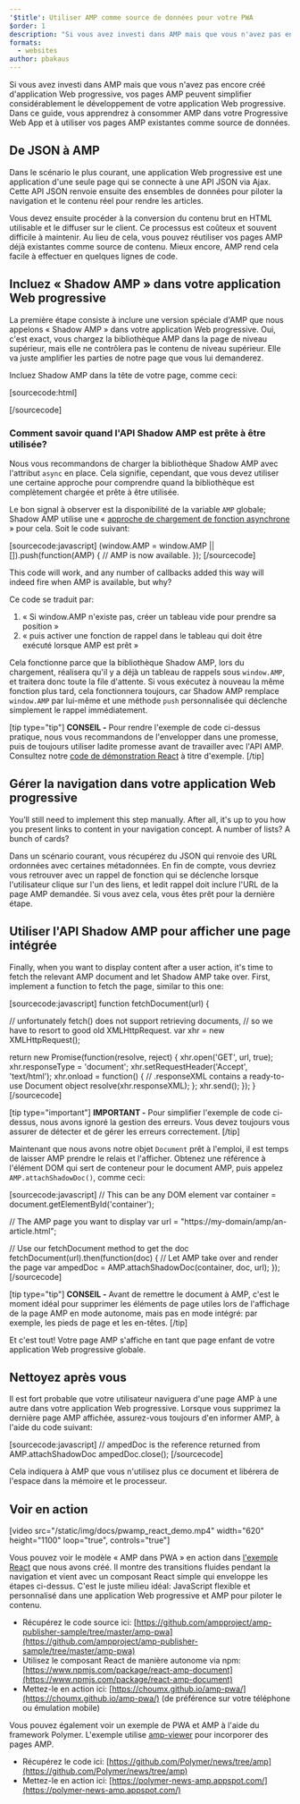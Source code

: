 ```yaml
---
'$title': Utiliser AMP comme source de données pour votre PWA
$order: 1
description: "Si vous avez investi dans AMP mais que vous n'avez pas encore créé d'application Web progressive, vos pages AMP peuvent simplifier considérablement le développement de votre application Web progressive."
formats:
  - websites
author: pbakaus
---
```


Si vous avez investi dans AMP mais que vous n'avez pas encore créé d'application Web progressive, vos pages AMP peuvent simplifier considérablement le développement de votre application Web progressive. Dans ce guide, vous apprendrez à consommer AMP dans votre Progressive Web App et à utiliser vos pages AMP existantes comme source de données.

## De JSON à AMP

Dans le scénario le plus courant, une application Web progressive est une application d'une seule page qui se connecte à une API JSON via Ajax. Cette API JSON renvoie ensuite des ensembles de données pour piloter la navigation et le contenu réel pour rendre les articles.

Vous devez ensuite procéder à la conversion du contenu brut en HTML utilisable et le diffuser sur le client. Ce processus est coûteux et souvent difficile à maintenir. Au lieu de cela, vous pouvez réutiliser vos pages AMP déjà existantes comme source de contenu. Mieux encore, AMP rend cela facile à effectuer en quelques lignes de code.

## Incluez « Shadow AMP » dans votre application Web progressive

La première étape consiste à inclure une version spéciale d'AMP que nous appelons « Shadow AMP » dans votre application Web progressive. Oui, c'est exact, vous chargez la bibliothèque AMP dans la page de niveau supérieur, mais elle ne contrôlera pas le contenu de niveau supérieur. Elle va juste amplifier les parties de notre page que vous lui demanderez.

Incluez Shadow AMP dans la tête de votre page, comme ceci:

[sourcecode:html]

<!-- Asynchronously load the AMP-with-Shadow-DOM runtime library. -->
<script async src="https://cdn.ampproject.org/shadow-v0.js"></script>

[/sourcecode]

### Comment savoir quand l'API Shadow AMP est prête à être utilisée?

Nous vous recommandons de charger la bibliothèque Shadow AMP avec l'attribut `async` en place. Cela signifie, cependant, que vous devez utiliser une certaine approche pour comprendre quand la bibliothèque est complètement chargée et prête à être utilisée.

Le bon signal à observer est la disponibilité de la variable `AMP` globale; Shadow AMP utilise une « [approche de chargement de fonction asynchrone](http://mrcoles.com/blog/google-analytics-asynchronous-tracking-how-it-work/) » pour cela. Soit le code suivant:

[sourcecode:javascript]
(window.AMP = window.AMP || []).push(function(AMP) {
// AMP is now available.
});
[/sourcecode]

This code will work, and any number of callbacks added this way will indeed fire when AMP is available, but why?

Ce code se traduit par:

1. « Si window.AMP n'existe pas, créer un tableau vide pour prendre sa position »
2. « puis activer une fonction de rappel dans le tableau qui doit être exécuté lorsque AMP est prêt »

Cela fonctionne parce que la bibliothèque Shadow AMP, lors du chargement, réalisera qu'il y a déjà un tableau de rappels sous `window.AMP`, et traitera donc toute la file d'attente. Si vous exécutez à nouveau la même fonction plus tard, cela fonctionnera toujours, car Shadow AMP remplace `window.AMP` par lui-même et une méthode `push` personnalisée qui déclenche simplement le rappel immédiatement.

[tip type="tip"] **CONSEIL -** Pour rendre l'exemple de code ci-dessus pratique, nous vous recommandons de l'envelopper dans une promesse, puis de toujours utiliser ladite promesse avant de travailler avec l'API AMP. Consultez notre [code de démonstration React](https://github.com/ampproject/amp-publisher-sample/blob/master/amp-pwa/src/components/amp-document/amp-document.js#L20) à titre d'exemple. [/tip]

## Gérer la navigation dans votre application Web progressive

You’ll still need to implement this step manually. After all, it's up to you how you present links to content in your navigation concept. A number of lists? A bunch of cards?

Dans un scénario courant, vous récupérez du JSON qui renvoie des URL ordonnées avec certaines métadonnées. En fin de compte, vous devriez vous retrouver avec un rappel de fonction qui se déclenche lorsque l'utilisateur clique sur l'un des liens, et ledit rappel doit inclure l'URL de la page AMP demandée. Si vous avez cela, vous êtes prêt pour la dernière étape.

## Utiliser l'API Shadow AMP pour afficher une page intégrée

Finally, when you want to display content after a user action, it's time to fetch the relevant AMP document and let Shadow AMP take over. First, implement a function to fetch the page, similar to this one:

[sourcecode:javascript]
function fetchDocument(url) {

// unfortunately fetch() does not support retrieving documents,
// so we have to resort to good old XMLHttpRequest.
var xhr = new XMLHttpRequest();

return new Promise(function(resolve, reject) {
xhr.open('GET', url, true);
xhr.responseType = 'document';
xhr.setRequestHeader('Accept', 'text/html');
xhr.onload = function() {
// .responseXML contains a ready-to-use Document object
resolve(xhr.responseXML);
};
xhr.send();
});
}
[/sourcecode]

[tip type="important"] **IMPORTANT -** Pour simplifier l'exemple de code ci-dessus, nous avons ignoré la gestion des erreurs. Vous devez toujours vous assurer de détecter et de gérer les erreurs correctement. [/tip]

Maintenant que nous avons notre objet `Document` prêt à l'emploi, il est temps de laisser AMP prendre le relais et l'afficher. Obtenez une référence à l'élément DOM qui sert de conteneur pour le document AMP, puis appelez `AMP.attachShadowDoc()`, comme ceci:

[sourcecode:javascript]
// This can be any DOM element
var container = document.getElementById('container');

// The AMP page you want to display
var url = "https://my-domain/amp/an-article.html";

// Use our fetchDocument method to get the doc
fetchDocument(url).then(function(doc) {
// Let AMP take over and render the page
var ampedDoc = AMP.attachShadowDoc(container, doc, url);
});
[/sourcecode]

[tip type="tip"] **CONSEIL -** Avant de remettre le document à AMP, c'est le moment idéal pour supprimer les éléments de page utiles lors de l'affichage de la page AMP en mode autonome, mais pas en mode intégré: par exemple, les pieds de page et les en-têtes. [/tip]

Et c'est tout! Votre page AMP s'affiche en tant que page enfant de votre application Web progressive globale.

## Nettoyez après vous

Il est fort probable que votre utilisateur naviguera d'une page AMP à une autre dans votre application Web progressive. Lorsque vous supprimez la dernière page AMP affichée, assurez-vous toujours d'en informer AMP, à l'aide du code suivant:

[sourcecode:javascript]
// ampedDoc is the reference returned from AMP.attachShadowDoc
ampedDoc.close();
[/sourcecode]

Cela indiquera à AMP que vous n'utilisez plus ce document et libérera de l'espace dans la mémoire et le processeur.

## Voir en action

[video src="/static/img/docs/pwamp_react_demo.mp4" width="620" height="1100" loop="true", controls="true"]

Vous pouvez voir le modèle « AMP dans PWA » en action dans [l'exemple React](https://github.com/ampproject/amp-publisher-sample/tree/master/amp-pwa) que nous avons créé. Il montre des transitions fluides pendant la navigation et vient avec un composant React simple qui enveloppe les étapes ci-dessus. C'est le juste milieu idéal: JavaScript flexible et personnalisé dans une application Web progressive et AMP pour piloter le contenu.

- Récupérez le code source ici: [https://github.com/ampproject/amp-publisher-sample/tree/master/amp-pwa](https://github.com/ampproject/amp-publisher-sample/tree/master/amp-pwa)
- Utilisez le composant React de manière autonome via npm: [https://www.npmjs.com/package/react-amp-document](https://www.npmjs.com/package/react-amp-document)
- Mettez-le en action ici: [https://choumx.github.io/amp-pwa/](https://choumx.github.io/amp-pwa/) (de préférence sur votre téléphone ou émulation mobile)

Vous pouvez également voir un exemple de PWA et AMP à l'aide du framework Polymer. L'exemple utilise [amp-viewer](https://github.com/PolymerLabs/amp-viewer/) pour incorporer des pages AMP.

- Récupérez le code ici: [https://github.com/Polymer/news/tree/amp](https://github.com/Polymer/news/tree/amp)
- Mettez-le en action ici: [https://polymer-news-amp.appspot.com/](https://polymer-news-amp.appspot.com/)
